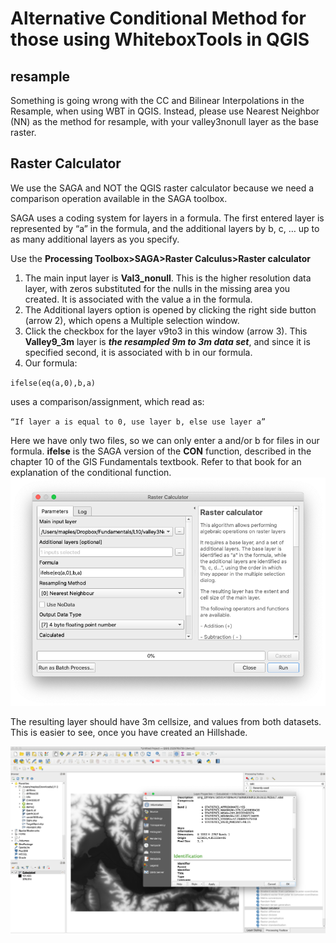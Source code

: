 # Alternative Conditional Method for those using WhiteboxTools in QGIS

## resample

Something is going wrong with the CC and Bilinear Interpolations in the  Resample, when using WBT in QGIS. Instead, please use Nearest Neighbor (NN) as the method for resample, with your valley3nonull layer as the base raster.

## Raster Calculator

We use the SAGA and NOT the QGIS raster calculator because we need a comparison operation available in the SAGA toolbox.

SAGA uses a coding system for layers in a formula.  The first entered layer is represented by “a” in the formula, and the additional layers by b, c, … up to as many additional layers as you specify.

Use the **Processing Toolbox>SAGA>Raster Calculus>Raster calculator**

1. The main input layer is **Val3_nonull**. This is the higher resolution data layer, with zeros substituted for the nulls in the missing area you created. It is associated with the value a in the formula.
2. The Additional layers option is opened by clicking the right side button (arrow 2), which opens a Multiple selection window.
3. Click the checkbox for the layer v9to3 in this window (arrow 3).  This **Valley9_3m** layer is **_the resampled 9m to 3m data set_**, and since it is specified second, it is associated with b in our formula.
4. Our formula:

`ifelse(eq(a,0),b,a)`


uses a comparison/assignment, which read as:

`“If layer a is equal to 0, use layer b, else use layer a”`

Here we have only two files, so we can only enter a and/or b for files in our formula. **ifelse** is the SAGA version of the **CON** function, described in the chapter 10 of the GIS Fundamentals textbook. Refer to that book for an explanation of the conditional function.
![](images/Conditionals_in_QGIS-bb533c93.png)

The resulting layer should have 3m  cellsize, and  values from both datasets. This is easier to see, once you have created an Hillshade.

![](images/Conditionals_in_QGIS-2ed79426.png)
